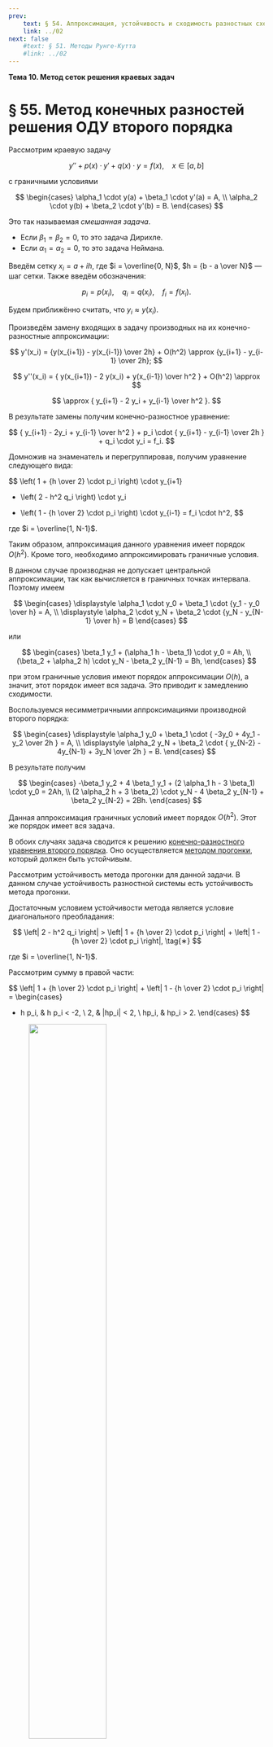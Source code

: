 ```yaml
---
prev:
    text: § 54. Аппроксимация, устойчивость и сходимость разностных схем
    link: ../02
next: false
    #text: § 51. Методы Рунге-Кутта
    #link: ../02
---
```


**Тема 10. Метод сеток решения краевых задач**

# § 55. Метод конечных разностей решения ОДУ второго порядка

Рассмотрим краевую задачу

$$
y'' + p(x) \cdot y' + q(x) \cdot y = f(x), ~ ~ ~ ~ x \in [a, b]
$$

с граничными условиями

$$
\begin{cases}
\alpha_1 \cdot y(a) + \beta_1 \cdot y'(a) = A, \\
\alpha_2 \cdot y(b) + \beta_2 \cdot y'(b) = B.
\end{cases}
$$

Это так называемая *смешанная задача*.

* Если $\beta_1 = \beta_2 = 0$, то это задача Дирихле.
* Если $\alpha_1 = \alpha_2 = 0$, то это задача Неймана.

Введём сетку $x_i = a + ih$, где $i = \overline{0, N}$, $h = {b - a \over N}$ — шаг сетки. Также введём обозначения:

$$
p_i = p(x_i), ~ ~ ~ ~ q_i = q(x_i), ~ ~ ~ ~ f_i = f(x_i).
$$

Будем приближённо считать, что $y_i \approx y(x_i)$.

Произведём замену входящих в задачу производных на их конечно-разностные аппроксимации:

$$
y'(x_i)
= {y(x_{i+1}) - y(x_{i-1}) \over 2h} + O(h^2) \approx
{y_{i+1} - y_{i-1} \over 2h};
$$

$$
y''(x_i)
= { y(x_{i+1}) - 2 y(x_i) + y(x_{i-1}) \over h^2 } + O(h^2) \approx
$$

$$
\approx { y_{i+1} - 2 y_i + y_{i-1} \over h^2 }.
$$

В результате замены получим конечно-разностное уравнение:

$$
{ y_{i+1} - 2y_i + y_{i-1} \over h^2 } + p_i \cdot { y_{i+1} - y_{i-1} \over 2h } + q_i \cdot y_i = f_i.
$$

Домножив на знаменатель и перегруппировав, получим уравнение следующего вида:

$$
\left(
    1 + {h \over 2} \cdot p_i
\right) \cdot y_{i+1}
- \left(
    2 - h^2 q_i
\right) \cdot y_i
+ \left(
    1 - {h \over 2} \cdot p_i
\right) \cdot y_{i-1} = f_i \cdot h^2,
$$

где $i = \overline{1, N-1}$.

Таким образом, аппроксимация данного уравнения имеет порядок $O(h^2)$. Кроме того, необходимо аппроксимировать граничные условия.

В данном случае производная не допускает центральной аппроксимации, так как вычисляется в граничных точках интервала. Поэтому имеем

$$
\begin{cases}
\displaystyle \alpha_1 \cdot y_0 + \beta_1 \cdot {y_1 - y_0 \over h} = A, \\
\displaystyle \alpha_2 \cdot y_N + \beta_2 \cdot {y_N - y_{N-1} \over h} = B
\end{cases}
$$

или

$$
\begin{cases}
\beta_1 y_1 + (\alpha_1 h - \beta_1) \cdot y_0 = Ah, \\
(\beta_2 + \alpha_2 h) \cdot y_N - \beta_2 y_{N-1} = Bh,
\end{cases}
$$

при этом граничные условия имеют порядок аппроксимации $O(h)$, а значит, этот порядок имеет вся задача. Это приводит к замедлению сходимости.

Воспользуемся несимметричными аппроксимациями производной второго порядка:

$$
\begin{cases}
\displaystyle \alpha_1 y_0 + \beta_1 \cdot { -3y_0 + 4y_1 - y_2 \over 2h } = A, \\
\displaystyle \alpha_2 y_N + \beta_2 \cdot { y_{N-2} - 4y_{N-1} + 3y_N \over 2h } = B.
\end{cases}
$$

В результате получим

$$
\begin{cases}
-\beta_1 y_2 + 4 \beta_1 y_1 + (2 \alpha_1 h - 3 \beta_1) \cdot y_0 = 2Ah, \\
(2 \alpha_2 h + 3 \beta_2) \cdot y_N - 4 \beta_2 y_{N-1} + \beta_2 y_{N-2} = 2Bh.
\end{cases}
$$

Данная аппроксимация граничных условий имеет порядок $O(h^2)$. Этот же порядок имеет вся задача.

В обоих случаях задача сводится к решению [конечно-разностного уравнения второго порядка](../../05/intro/). Оно осуществляется [методом прогонки](../../05/03/), который должен быть устойчивым.

Рассмотрим устойчивость метода прогонки для данной задачи. В данном случае устойчивость разностной системы есть устойчивость метода прогонки.

Достаточным условием устойчивости метода является условие диагонального преобладания:

$$
\left| 2 - h^2 q_i \right| >
\left| 1 + {h \over 2} \cdot p_i \right| +
\left| 1 - {h \over 2} \cdot p_i \right|,
\tag{∗}
$$

где $i = \overline{1, N-1}$.

Рассмотрим сумму в правой части:

$$
\left| 1 + {h \over 2} \cdot p_i \right| +
\left| 1 - {h \over 2} \cdot p_i \right| =
\begin{cases}
- h p_i, & h p_i < -2, \\
2, & |hp_i| < 2, \\
hp_i, & hp_i > 2.
\end{cases}
$$

<figure>
    <img src="/media/images/IMG_20250926_023314_719.jpg" width="60%" />
</figure>

Очевидно, что данное неравенство может выполняться только если $q(x) < 0 ~ ~ \forall x$. Тогда

$$
\left| 2 - h^2 q_i \right| = 2 - h^2 q_i > 2 ~ ~ ~ ~ \forall h.
$$

В результате неравенство $(∗)$ будет выполнено при любых $h$, если $|h p_i| \le 2 ~ ~  \forall i = \overline{1, N-1}$.

$$
|h p_i| \le 2 \iff h \le {2 \over |p_i|} ~ ~ ~ ~ \forall i = \overline{1, N - 1}.
$$

Таким образом, достаточным условием устойчивости разностной схемы, а следовательно, её сходимости будет требование

$$
q(x) < 0 ~ ~ \forall x \in [a,b] ~~~~~~ \text{и} ~~~~~~ h \le {2 \over \max\limits_{x \in [a,b]} |p(x)|}.
$$